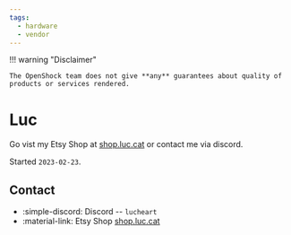 ```yaml
---
tags: 
  - hardware
  - vendor
---
```


!!! warning "Disclaimer"

    The OpenShock team does not give **any** guarantees about quality of products or services rendered.


# Luc

Go vist my Etsy Shop at [shop.luc.cat](https://shop.luc.cat) or contact me via discord.

Started `2023-02-23`.

## Contact

- :simple-discord: Discord -- `lucheart`
- :material-link: Etsy Shop [shop.luc.cat](https://shop.luc.cat)
